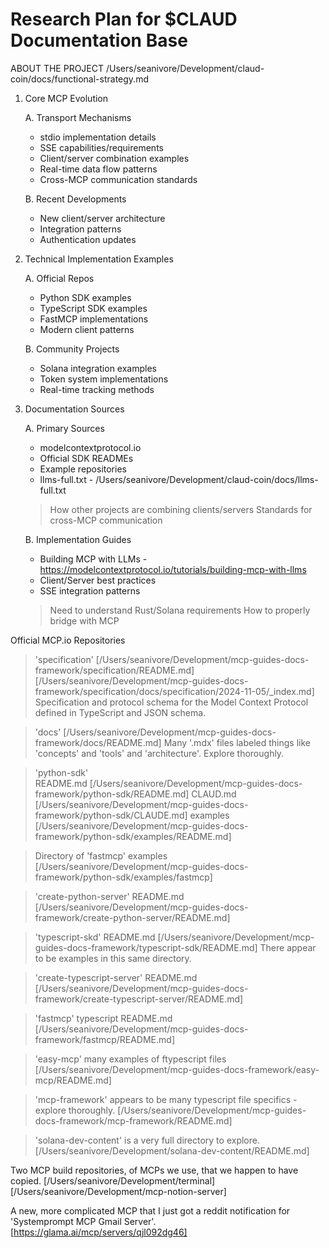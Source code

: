 # Research Plan for $CLAUD Documentation Base

ABOUT THE PROJECT
/Users/seanivore/Development/claud-coin/docs/functional-strategy.md

1. Core MCP Evolution 

    A. Transport Mechanisms
    - stdio implementation details
    - SSE capabilities/requirements
    - Client/server combination examples
    - Real-time data flow patterns
    - Cross-MCP communication standards

    B. Recent Developments
    - New client/server architecture
    - Integration patterns
    - Authentication updates

2. Technical Implementation Examples 

    A. Official Repos
    - Python SDK examples
    - TypeScript SDK examples
    - FastMCP implementations
    - Modern client patterns

    B. Community Projects
    - Solana integration examples
    - Token system implementations
    - Real-time tracking methods

3. Documentation Sources 

    A. Primary Sources
    - modelcontextprotocol.io
    - Official SDK READMEs
    - Example repositories
    - llms-full.txt - /Users/seanivore/Development/claud-coin/docs/llms-full.txt 
    
    > How other projects are combining clients/servers
    > Standards for cross-MCP communication

    B. Implementation Guides
    - Building MCP with LLMs - https://modelcontextprotocol.io/tutorials/building-mcp-with-llms 
    - Client/Server best practices
    - SSE integration patterns 

    > Need to understand Rust/Solana requirements
    > How to properly bridge with MCP


Official MCP.io Repositories

> 'specification' 
[/Users/seanivore/Development/mcp-guides-docs-framework/specification/README.md]
[/Users/seanivore/Development/mcp-guides-docs-framework/specification/docs/specification/2024-11-05/_index.md]
Specification and protocol schema for the Model Context Protocol defined in TypeScript and JSON schema. 

> 'docs' 
[/Users/seanivore/Development/mcp-guides-docs-framework/docs/README.md]
Many '.mdx' files labeled things like 'concepts' and 'tools' and 'architecture'. Explore thoroughly. 

> 'python-sdk'  
README.md [/Users/seanivore/Development/mcp-guides-docs-framework/python-sdk/README.md] 
CLAUD.md [/Users/seanivore/Development/mcp-guides-docs-framework/python-sdk/CLAUDE.md] 
examples [/Users/seanivore/Development/mcp-guides-docs-framework/python-sdk/examples/README.md]

> Directory of 'fastmcp' examples
[/Users/seanivore/Development/mcp-guides-docs-framework/python-sdk/examples/fastmcp]

> 'create-python-server' README.md  
[/Users/seanivore/Development/mcp-guides-docs-framework/create-python-server/README.md]

> 'typescript-skd' 
README.md [/Users/seanivore/Development/mcp-guides-docs-framework/typescript-sdk/README.md]
There appear to be examples in this same directory. 

> 'create-typescript-server' README.md 
[/Users/seanivore/Development/mcp-guides-docs-framework/create-typescript-server/README.md]

> 'fastmcp' typescript README.md 
[/Users/seanivore/Development/mcp-guides-docs-framework/fastmcp/README.md]

> 'easy-mcp' many examples of ftypescript files
[/Users/seanivore/Development/mcp-guides-docs-framework/easy-mcp/README.md] 

> 'mcp-framework' appears to be many typescript file specifics - explore thoroughly. 
[/Users/seanivore/Development/mcp-guides-docs-framework/mcp-framework/README.md]

> 'solana-dev-content' is a very full directory to explore. 
[/Users/seanivore/Development/solana-dev-content/README.md]

Two MCP build repositories, of MCPs we use, that we happen to have copied. 
[/Users/seanivore/Development/terminal]
[/Users/seanivore/Development/mcp-notion-server]

A new, more complicated MCP that I just got a reddit notification for 'Systemprompt MCP Gmail Server'. 
[https://glama.ai/mcp/servers/qjl092dg46]